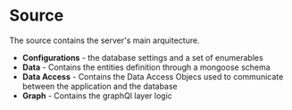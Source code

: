 # Source
The source contains the server's main arquitecture. 

* **Configurations** - the database settings and a set of enumerables
* **Data** - Contains the entities definition through a mongoose schema
* **Data Access** - Contains the Data Access Objecs used to communicate between the application and the database
* **Graph** - Contains the graphQl layer logic

